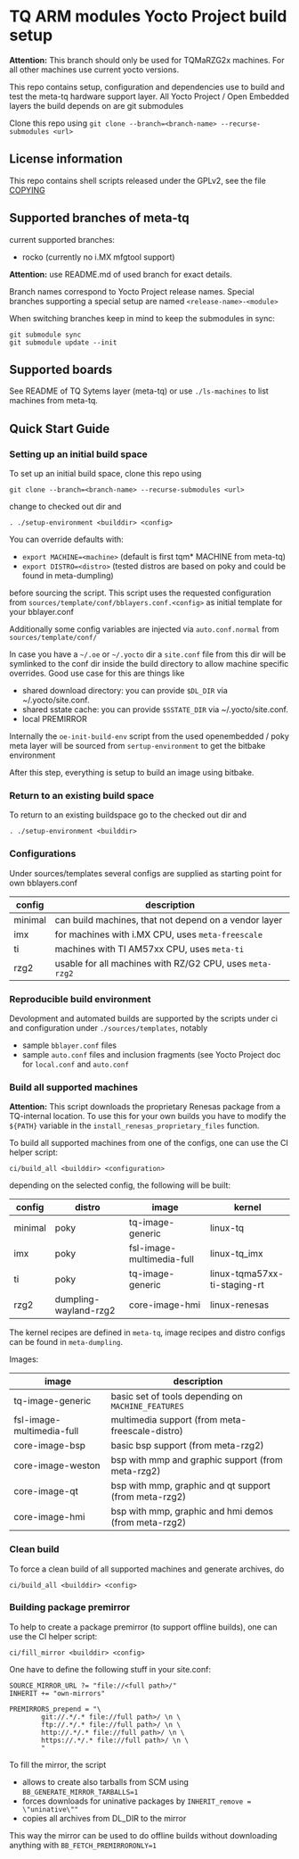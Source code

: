 # TQ ARM modules Yocto Project build setup

**Attention:** This branch should only be used for TQMaRZG2x machines. For all
other machines use current yocto versions.

This repo contains setup, configuration and dependencies use to build and test
the meta-tq hardware support layer. All Yocto Project / Open Embedded layers
the build depends on are git submodules

Clone this repo using `git clone --branch=<branch-name> --recurse-submodules <url>`

## License information

This repo contains shell scripts released under the GPLv2, see the file
[COPYING](COPYING)

## Supported branches of meta-tq

current supported branches:
- rocko (currently no i.MX mfgtool support)

**Attention:** use README.md of used branch for exact details.

Branch names correspond to Yocto Project release names. Special branches
supporting a special setup are named `<release-name>-<module>`

When switching branches keep in mind to keep the submodules in sync:

```
git submodule sync
git submodule update --init
```

## Supported boards

See README of TQ Sytems layer (meta-tq) or use `./ls-machines` to list machines
from meta-tq.

## Quick Start Guide

### Setting up an initial build space

To set up an initial build space, clone this repo using 

`git clone --branch=<branch-name> --recurse-submodules <url>`

change to checked out dir and

`. ./setup-environment <builddir> <config>`

You can override defaults with:

* `export MACHINE=<machine>` (default is first tqm\* MACHINE from meta-tq)
* `export DISTRO=<distro>` (tested distros are based on poky and could be found
   in meta-dumpling)

before sourcing the script. This script uses the requested configuration from
`sources/template/conf/bblayers.conf.<config>` as initial template for your
bblayer.conf

Additionally some config variables are injected via `auto.conf.normal` from
`sources/template/conf/`

In case you have a `~/.oe` or `~/.yocto` dir a `site.conf` file from this dir
will be symlinked to the conf dir inside the build directory to allow machine
specific overrides. Good use case for this are things like

* shared download directory: you can provide `$DL_DIR` via ~/.yocto/site.conf.
* shared sstate cache: you can provide `$SSTATE_DIR` via ~/.yocto/site.conf.
* local PREMIRROR

Internally the `oe-init-build-env` script from the used openembedded / poky
meta layer will be sourced from `sertup-environment` to get the bitbake environment

After this step, everything is setup to build an image using bitbake.

### Return to an existing build space

To return to an existing buildspace go to the checked out dir and

`. ./setup-environment <builddir>`

### Configurations

Under sources/templates several configs are supplied as starting point for own
bblayers.conf

| config  | description                                              |
| ------- | -------------------------------------------------------- |
| minimal | can build machines, that not depend on a vendor layer    |
| imx     | for machines with i.MX CPU, uses `meta-freescale`        |
| ti      | machines with TI AM57xx CPU, uses `meta-ti`              |
| rzg2    | usable for all machines with RZ/G2 CPU, uses `meta-rzg2` |


### Reproducible build environment

Devolopment and automated builds are supported by the scripts under ci and
configuration under `./sources/templates`, notably

- sample `bblayer.conf` files
- sample `auto.conf` files and inclusion fragments (see Yocto Project doc for
  `local.conf` and `auto.conf`

### Build all supported machines

**Attention:** This script downloads the proprietary Renesas package from a
TQ-internal location. To use this for your own builds you have to modify the
`${PATH}` variable in the `install_renesas_proprietary_files` function.

To build all supported machines from one of the configs, one can
use the CI helper script:

`ci/build_all <builddir> <configuration>`

depending on the selected config, the following will be built:

| config  | distro                | image                     | kernel                       |
| ------- | --------------------- | ------------------------- | ---------------------------- |
| minimal | poky                  | tq-image-generic          | linux-tq                     |
| imx     | poky                  | fsl-image-multimedia-full | linux-tq_imx                 |
| ti      | poky                  | tq-image-generic          | linux-tqma57xx-ti-staging-rt |
| rzg2    | dumpling-wayland-rzg2 | core-image-hmi            | linux-renesas                |

The kernel recipes are defined in `meta-tq`, image recipes and distro configs
can be found in `meta-dumpling`.

Images:

| image                     | description                                           |
| ------------------------- | ----------------------------------------------------- |
| tq-image-generic          | basic set of tools depending on `MACHINE_FEATURES`    |
| fsl-image-multimedia-full | multimedia support (from meta-freescale-distro)       |
| core-image-bsp            | basic bsp support (from meta-rzg2)                    |
| core-image-weston         | bsp with mmp and graphic support (from meta-rzg2)     |
| core-image-qt             | bsp with mmp, graphic and qt support (from meta-rzg2) |
| core-image-hmi            | bsp with mmp, graphic and hmi demos (from meta-rzg2)  |

### Clean build

To force a clean build of all supported machines and generate archives, do

`ci/build_all <builddir> <config>`

### Building package premirror

To help to create a package premirror (to support offline builds),
one can use the CI helper script:

`ci/fill_mirror <builddir> <config>`

One have to define the following stuff in your site.conf:

```
SOURCE_MIRROR_URL ?= "file://<full path>/"
INHERIT += "own-mirrors"

PREMIRRORS_prepend = "\
        git://.*/.* file://full path>/ \n \
        ftp://.*/.* file://full path>/ \n \
        http://.*/.* file://full path>/ \n \
        https://.*/.* file://full path>/ \n \
        "
```

To fill the mirror, the script

- allows to create also tarballs from SCM using `BB_GENERATE_MIRROR_TARBALLS=1`
- forces downloads for uninative packages by `INHERIT_remove = \"uninative\""`
- copies all archives from DL_DIR to the mirror

This way the mirror can be used to do offline builds without downloading anything
with `BB_FETCH_PREMIRRORONLY=1`
